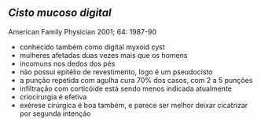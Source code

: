 ## ***Cisto mucoso digital***


American Family Physician 2001; 64: 1987-90  
- conhecido também como digital myxoid cyst  
- mulheres afetadas duas vezes mais que os homens  
- incomuns nos dedos dos pés  
- não possui epitélio de revestimento, logo é um pseudocisto  
- a punção repetida com agulha cura 70% dos casos, com 2 a 5 punções  
- infiltração com corticóide está sendo menos indicada atualmente  
- criocirurgia é efetiva  
- exérese cirúrgica é boa também, e parece ser melhor deixar cicatrizar por segunda intenção

